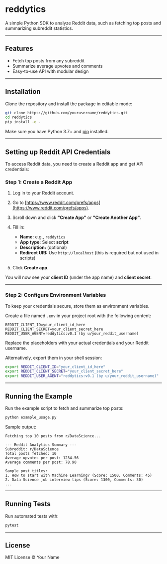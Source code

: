 # reddytics

A simple Python SDK to analyze Reddit data, such as fetching top posts and summarizing subreddit statistics.

---

## Features

- Fetch top posts from any subreddit
- Summarize average upvotes and comments
- Easy-to-use API with modular design

---

## Installation

Clone the repository and install the package in editable mode:

```bash
git clone https://github.com/yourusername/reddytics.git
cd reddytics
pip install -e .
````

Make sure you have Python 3.7+ and [pip](https://pip.pypa.io/en/stable/installation/) installed.

---

## Setting up Reddit API Credentials

To access Reddit data, you need to create a Reddit app and get API credentials:

### Step 1: Create a Reddit App

1. Log in to your Reddit account.
2. Go to [https://www.reddit.com/prefs/apps](https://www.reddit.com/prefs/apps).
3. Scroll down and click **"Create App"** or **"Create Another App"**.
4. Fill in:

   * **Name:** e.g., `reddytics`
   * **App type:** Select **script**
   * **Description:** (optional)
   * **Redirect URI:** Use `http://localhost` (this is required but not used in scripts)
5. Click **Create app**.

You will now see your **client ID** (under the app name) and **client secret**.

---

### Step 2: Configure Environment Variables

To keep your credentials secure, store them as environment variables.

Create a file named `.env` in your project root with the following content:

```
REDDIT_CLIENT_ID=your_client_id_here
REDDIT_CLIENT_SECRET=your_client_secret_here
REDDIT_USER_AGENT=reddytics:v0.1 (by u/your_reddit_username)
```

Replace the placeholders with your actual credentials and your Reddit username.

Alternatively, export them in your shell session:

```bash
export REDDIT_CLIENT_ID="your_client_id_here"
export REDDIT_CLIENT_SECRET="your_client_secret_here"
export REDDIT_USER_AGENT="reddytics:v0.1 (by u/your_reddit_username)"
```

---

## Running the Example

Run the example script to fetch and summarize top posts:

```bash
python example_usage.py
```

Sample output:

```
Fetching top 10 posts from r/DataScience...

--- Reddit Analytics Summary ---
Subreddit: r/DataScience
Total posts fetched: 10
Average upvotes per post: 1234.56
Average comments per post: 78.90

Sample post titles:
1. How to start with Machine Learning? (Score: 1500, Comments: 45)
2. Data Science job interview tips (Score: 1300, Comments: 30)
...
```

---

## Running Tests

Run automated tests with:

```bash
pytest
```

---

## License

MIT License © Your Name